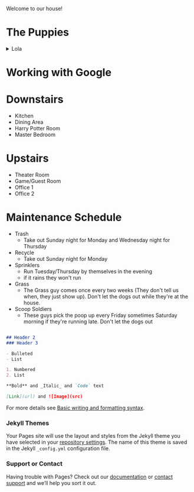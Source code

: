 Welcome to our house!

# The Puppies

<details>
  <summary> Lola </summary>
  <summary> Henna </summary>
  
</details>


# Working with Google

# Downstairs
- Kitchen
- Dining Area
- Harry Potter Room
- Master Bedroom

# Upstairs
- Theater Room
- Game/Guest Room
- Office 1
- Office 2

# Maintenance Schedule
- Trash
  - Take out Sunday night for Monday and Wednesday night for Thursday
- Recycle
  - Take out Sunday night for Monday
- Sprinklers
  - Run Tuesday/Thursday by themselves in the evening
  - if it rains they won't run
- Grass
  - The Grass guy comes once every two weeks (They don't tell us when, they just show up). Don't let the dogs out while they're at the house. 
- Scoop Soldiers
  - These guys pick the poop up every Friday sometimes Saturday morning if they're running late. Don't let the dogs out 


```markdown

## Header 2
### Header 3

- Bulleted
- List

1. Numbered
2. List

**Bold** and _Italic_ and `Code` text

[Link](url) and ![Image](src)

```

For more details see [Basic writing and formatting syntax](https://docs.github.com/en/github/writing-on-github/getting-started-with-writing-and-formatting-on-github/basic-writing-and-formatting-syntax).

### Jekyll Themes

Your Pages site will use the layout and styles from the Jekyll theme you have selected in your [repository settings](https://github.com/Rmcortez12/house-sitting/settings/pages). The name of this theme is saved in the Jekyll `_config.yml` configuration file.

### Support or Contact

Having trouble with Pages? Check out our [documentation](https://docs.github.com/categories/github-pages-basics/) or [contact support](https://support.github.com/contact) and we’ll help you sort it out.
